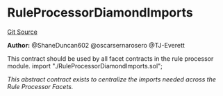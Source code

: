 # RuleProcessorDiamondImports
[Git Source](https://github.com/thrackle-io/forte-rules-engine/blob/93dbcb0957f5052559ba2373cb0af1eb95185e37/src/protocol/economic/ruleProcessor/RuleProcessorDiamondImports.sol)

**Author:**
@ShaneDuncan602 @oscarsernarosero @TJ-Everett

This contract should be used by all facet contracts in the rule processor module.
import "./RuleProcessorDiamondImports.sol";

*This abstract contract exists to centralize the imports needed across the Rule Processor Facets.*


